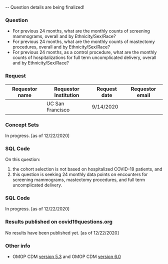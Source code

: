  -- Question details are being finalized!

### Question
- For previous 24 months, what are the monthly counts of screening mammograms, overall and by Ethnicity/Sex/Race?  
- For previous 24 months, what are the monthly counts of mastectomy procedures, overall and by Ethnicity/Sex/Race?  
- For previous 24 months, as a control procedure, what are the monthly counts of hospitalizations for full term uncomplicated delivery, overall and by Ethnicity/Sex/Race?   

### Request
| Requestor name | Requestor Institution| Request date | Requestor email        |
|----------------|----------------------|--------------|------------------------|
|     | UC San Francisco         | 9/14/2020    |  |


### Concept Sets
In progress. [as of 12/22/2020]

### SQL Code
On this question: 
1. the cohort selection is not based on hospitalized COVID-19 patients, and
2. this question is seeking 24 monthly data points on encounters for screening mammograms, mastectomy procedures, and full term uncomplicated delivery.  

### SQL Code
In progress. [as of 12/22/2020]

### Results published on covid19questions.org
No results have been published yet. [as of 12/22/2020]

### Other info
  * OMOP CDM [version 5.3](https://github.com/OHDSI/CommonDataModel/releases/tag/v5.3.0) and OMOP CDM [version 6.0](https://github.com/OHDSI/CommonDataModel/wiki)
